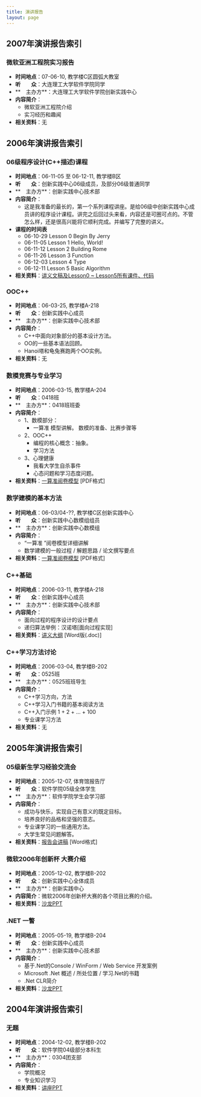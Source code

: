 ```yaml
---
title: 演讲报告
layout: page
---
```

## 2007年演讲报告索引

### 微软亚洲工程院实习报告

- **时间地点**：07-06-10, 教学楼C区圆弧大教室
- **听　　众**：大连理工大学软件学院同学
- **　主办方**：大连理工大学软件学院创新实践中心
- **内容简介**：
    - 微软亚洲工程院介绍
    - 实习经历和趣闻
- **相关资料**：无

## 2006年演讲报告索引

### 06级程序设计(C++描述)课程

- **时间地点**：06-11-05 至 06-12-11, 教学楼B区
- **听　　众**：创新实践中心06级成员，及部分06级普通同学
- **　主办方**：创新实践中心技术部
- **内容简介**：
    - 这是我准备的最长的，第一个系列课程讲座。是给06级中创新实践中心成员讲的程序设计课程。讲完之后回过头来看，内容还是可圈可点的。不管怎么样，还是很高兴能将它顺利完成。并编写了完整的讲义。
- **课程的时间表**
    - 06-10-29 Lesson 0 Begin By Jerry
    - 06-11-05 Lesson 1 Hello, World!
    - 06-11-12 Lesson 2 Building Rome
    - 06-11-26 Lesson 3 Function
    - 06-12-03 Lesson 4 Type
    - 06-12-11 Lesson 5 Basic Algorithm
- **相关资料**：[讲义文稿及Lesson0 ~ Lesson5所有课件、代码][1]

### OOC++

- **时间地点**：06-03-25, 教学楼A-218
- **听　　众**：创新实践中心成员
- **　主办方**：创新实践中心技术部
- **内容简介**：
    - C++中面向对象部分的基本设计方法。
    - OO的一些基本语法回顾。
    - Hanoi塔和龟兔赛跑两个OO实例。
- **相关资料**：无

### 数模竞赛与专业学习

- **时间地点**：2006-03-15, 教学楼A-204
- **听　　众**：0418班
- **　主办方**：0418班班委
- **内容简介**：
    - 1、数模部分：
        - 一算准 模型讲解。
数模的准备、比赛步骤等
    - 2、OOC++
        - 编程的核心概念：抽象。
        - 学习方法
    - 3、心理健康
        - 我看大学生自杀事件
        - 心态问题和学习态度问题。
- **相关资料**：[一算准阅卷模型][2] [PDF格式]

### 数学建模的基本方法

- **时间地点**：06-03/04-??, 教学楼C区创新实践中心
- **听　　众**：创新实践中心数模组组员
- **　主办方**：创新实践中心数模组
- **内容简介**：
    - “一算准 ”阅卷模型详细讲解
    - 数学建模的一般过程 / 解题思路 / 论文撰写要点
- **相关资料**：[一算准阅卷模型][2] [PDF格式]

### C++基础

- **时间地点**：2006-03-11, 教学楼A-218
- **听　　众**：创新实践中心成员
- **　主办方**：创新实践中心技术部
- **内容简介**：
    - 面向过程的程序设计的设计要点
    - 递归算法举例：汉诺塔[面向过程实现]
- **相关资料**：[讲义大纲][3] [Word版(.doc)]

### C++学习方法讨论

- **时间地点**：2006-03-04, 教学楼B-202
- **听　　众**：0525班
- **　主办方**：0525班班导生
- **内容简介**：
    - C++学习方向，方法
    - C++学习入门书籍的基本阅读方法
    - C++入门示例 1 + 2 + &#8230; + 100
    - 专业课学习方法
- **相关资料**：无

## 2005年演讲报告索引

### 05级新生学习经验交流会

- **时间地点**：2005-12-07, 体育馆报告厅
- **听　　众**：软件学院05级全体学生
- **　主办方**：软件学院学生会学习部
- **内容简介**：
    - 成功与快乐，实现自己有意义的既定目标。
    - 培养良好的品格和坚强的意志。
    - 专业课学习的一些通用方法。
    - 大学生常见问题解答。
- **相关资料**：[报告会讲稿][4] [Word格式]

### 微软2006年创新杯 大赛介绍

- **时间地点**：2005-12-02, 教学楼B-202
- **听　　众**：创新实践中心全体成员
- **　主办方**：创新实践中心
- **内容简介**：微软2006年创新杯大赛的各个项目比赛的介绍。
- **相关资料**：[沙龙PPT][5]

### .NET 一瞥

- **时间地点**：2005-05-19, 教学楼B-204
- **听　　众**：创新实践中心成员
- **　主办方**：创新实践中心技术部
- **内容简介**：
    - 基于.Net的Console / WinForm / Web Service 开发案例
    - Microsoft .Net 概述 / 所处位置 / 学习.Net的书籍
    - .Net CLR简介
- **相关资料**：[沙龙PPT][6]

## 2004年演讲报告索引

### 无题

- **时间地点**：2004-12-02, 教学楼B-202
- **听　　众**：软件学院04级部分本科生
- **　主办方**：0304团支部
- **内容简介**：
    - 学院概况
    - 专业知识学习
- **相关资料**：[讲座PPT][7]

 [1]: #
 [2]: #
 [3]: #
 [4]: #
 [5]: #
 [6]: #
 [7]: #
 